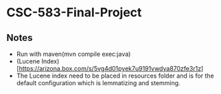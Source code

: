 # CSC-583-Final-Project

## Notes

* Run with maven(mvn compile exec:java)
* (Lucene Index)[https://arizona.box.com/s/5vg4d01pyek7u9191vwdya870zfe3r1z]
* The Lucene index need to be placed in resources folder and is for the default configuration which is lemmatizing and stemming.
